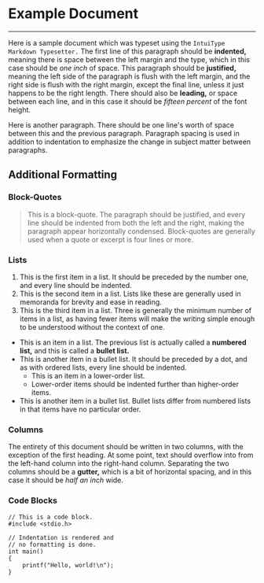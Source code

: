# Example Document

---

Here is a sample document which was typeset using the `IntuiType Markdown Typesetter.`
The first line of this paragraph should be **indented,** meaning there is space between the left margin and the type,
which in this case should be *one inch* of space.
This paragraph should be **justified,** meaning the left side of the paragraph is flush with the left margin, and the right side is flush with the right margin,
except the final line, unless it just happens to be the right length.
There should also be **leading,** or space between each line, and in this case it should be *fifteen percent* of the font height.

Here is another paragraph.
There should be one line's worth of space between this and the previous paragraph.
Paragraph spacing is used in addition to indentation to emphasize the change in subject matter between paragraphs.

## Additional Formatting

### Block-Quotes
> This is a block-quote.
> The paragraph should be justified, and every line should be indented from both the left and the right, making the paragraph appear horizontally condensed.
> Block-quotes are generally used when a quote or excerpt is four lines or more.

### Lists
1. This is the first item in a list.
It should be preceded by the number one, and every line should be indented.
2. This is the second item in a list.
Lists like these are generally used in memoranda for brevity and ease in reading.
3. This is the third item in a list.
Three is generally the minimum number of items in a list,
as having fewer items will make the writing simple enough to be understood without the context of one.

- This is an item in a list.
The previous list is actually called a **numbered list,** and this is called a **bullet list.**
- This is another item in a bullet list.
It should be preceded by a dot, and as with ordered lists, every line should be indented.
  - This is an item in a lower-order list.
  - Lower-order items should be indented further than higher-order items.
- This is another item in a bullet list.
Bullet lists differ from numbered lists in that items have no particular order.

### Columns
The entirety of this document should be written in two columns, with the exception of the first heading.
At some point, text should overflow into from the left-hand column into the right-hand column.
Separating the two columns should be a **gutter,** which is a bit of horizontal spacing,
and in this case it should be *half an inch* wide.

### Code Blocks
```
// This is a code block.
#include <stdio.h>

// Indentation is rendered and
// no formatting is done.
int main()
{
    printf("Hello, world!\n");
}
```
